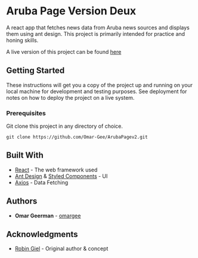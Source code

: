 # Aruba Page Version Deux

A react app that fetches news data from Aruba news sources and displays them using ant design. This project is primarily intended for practice and honing skills.

A live version of this project can be found [here](https://arubapage.netlify.com/)

## Getting Started

These instructions will get you a copy of the project up and running on your local machine for development and testing purposes. See deployment for notes on how to deploy the project on a live system.

### Prerequisites

Git clone this project in any directory of choice.

```
git clone https://github.com/Omar-Gee/ArubaPagev2.git
```

## Built With

* [React](https://reactjs.org/) - The web framework used
* [Ant Design](https://ant.design/) & [Styled Components](https://www.styled-components.com/) - UI
* [Axios](https://github.com/axios/axios) - Data Fetching

## Authors

* **Omar Geerman** - [omargee](https://github.com/Omar-Gee)

## Acknowledgments

* [Robin Giel](https://github.com/RobinGiel) - Original author & concept

